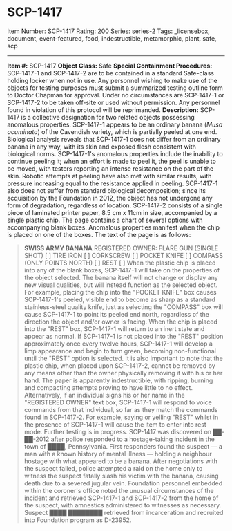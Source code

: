 # SCP-1417
Item Number: SCP-1417
Rating: 200
Series: series-2
Tags: _licensebox, document, event-featured, food, indestructible, metamorphic, plant, safe, scp

---

**Item #:** SCP-1417
**Object Class:** Safe
**Special Containment Procedures:** SCP-1417-1 and SCP-1417-2 are to be contained in a standard Safe-class holding locker when not in use. Any personnel wishing to make use of the objects for testing purposes must submit a summarized testing outline form to Doctor Chapman for approval. Under no circumstances are SCP-1417-1 or SCP-1417-2 to be taken off-site or used without permission. Any personnel found in violation of this protocol will be reprimanded.
**Description:** SCP-1417 is a collective designation for two related objects possessing anomalous properties. SCP-1417-1 appears to be an ordinary banana (_Musa acuminata_) of the Cavendish variety, which is partially peeled at one end. Biological analysis reveals that SCP-1417-1 does not differ from an ordinary banana in any way, with its skin and exposed flesh consistent with biological norms. SCP-1417-1's anomalous properties include the inability to continue peeling it; when an effort is made to peel it, the peel is unable to be moved, with testers reporting an intense resistance on the part of the skin. Robotic attempts at peeling have also met with similar results, with pressure increasing equal to the resistance applied in peeling.
SCP-1417-1 also does not suffer from standard biological decomposition; since its acquisition by the Foundation in 2012, the object has not undergone any form of degradation, regardless of location.
SCP-1417-2 consists of a single piece of laminated printer paper, 8.5 cm x 11cm in size, accompanied by a single plastic chip. The page contains a chart of several options with accompanying blank boxes. Anomalous properties manifest when the chip is placed on one of the boxes. The text of the page is as follows:
> **SWISS ARMY BANANA**
> REGISTERED OWNER:
> FLARE GUN (SINGLE SHOT) [ ]
> TIRE IRON [ ]
> CORKSCREW [ ]
> POCKET KNIFE [ ]
> COMPASS (ONLY POINTS NORTH) [ ]
> REST [ ]
When the plastic chip is placed into any of the blank boxes, SCP-1417-1 will take on the properties of the object selected. The banana itself will not change or display any new visual qualities, but will instead function as the selected object. For example, placing the chip into the "POCKET KNIFE" box causes SCP-1417-1's peeled, visible end to become as sharp as a standard stainless-steel quality knife, just as selecting the "COMPASS" box will cause SCP-1417-1 to point its peeled end north, regardless of the direction the object and/or owner is facing.
When the chip is placed into the "REST" box, SCP-1417-1 will return to an inert state and appear as normal. If SCP-1417-1 is not placed into the "REST" position approximately once every twelve hours, SCP-1417-1 will develop a limp appearance and begin to turn green, becoming non-functional until the "REST" option is selected. It is also important to note that the plastic chip, when placed upon SCP-1417-2, cannot be removed by any means other than the owner physically removing it with his or her hand. The paper is apparently indestructible, with ripping, burning and compacting attempts proving to have little to no effect.
Alternatively, if an individual signs his or her name in the "REGISTERED OWNER" text box, SCP-1417-1 will respond to voice commands from that individual, so far as they match the commands found in SCP-1417-2. For example, saying or yelling "REST" whilst in the presence of SCP-1417-1 will cause the item to enter into rest mode. Further testing is in progress.
SCP-1417 was discovered on ██-██-2012 after police responded to a hostage-taking incident in the town of ████, Pennsylvania. First responders found the suspect — a man with a known history of mental illness — holding a neighbour hostage with what appeared to be a banana. After negotiations with the suspect failed, police attempted a raid on the home only to witness the suspect fatally slash his victim with the banana, causing death due to a severed jugular vein.
Foundation personnel embedded within the coroner's office noted the unusual circumstances of the incident and retrieved SCP-1417-1 and SCP-1417-2 from the home of the suspect, with amnestics administered to witnesses as necessary. Suspect ████ ████████ retrieved from incarceration and recruited into Foundation program as D-23952.